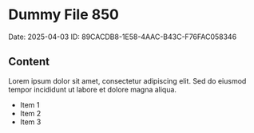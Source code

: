 # Dummy File 850

Date: 2025-04-03
ID: 89CACDB8-1E58-4AAC-B43C-F76FAC058346

## Content

Lorem ipsum dolor sit amet, consectetur adipiscing elit.
Sed do eiusmod tempor incididunt ut labore et dolore magna aliqua.

* Item 1
* Item 2
* Item 3

